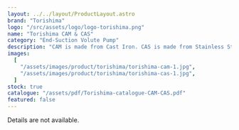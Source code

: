 ```yaml
---
layout: ../../layout/ProductLayout.astro
brand: "Torishima"
logo: "/src/assets/logo/logo-torishima.png"
name: "Torishima CAM & CAS"
category: "End-Suction Volute Pump"
description: "CAM is made from Cast Iron. CAS is made from Stainless Steel. As a high efficiency Eco Pump, the 16 bar type CA series offer a wide range of specification, design and material to meet your needs."
images:
  [
    "/assets/images/product/torishima/torishima-cam-1.jpg",
    "/assets/images/product/torishima/torishima-cas-1.jpg",
  ]
stock: true
catalogue: "/assets/pdf/Torishima-catalogue-CAM-CAS.pdf"
featured: false
---
```


Details are not available.
